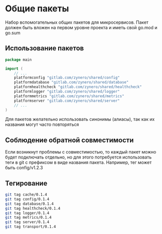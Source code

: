 # Общие пакеты
Набор вспомогательных общих пакетов для микросервисов.
Пакет должен быть вложен на первом уровне проекта и иметь свой go.mod и go.sum

## Использование пакетов
````go
package main

import (
	// ...
    platformconfig "gitlab.com/zynero/shared/config"
    platformdatabase "gitlab.com/zynero/shared/database"
    platformhealthcheck "gitlab.com/zynero/shared/healthcheck"
    platformlogger "gitlab.com/zynero/shared/logger"
    platformmetrics "gitlab.com/zynero/shared/metrics"
    platformserver "gitlab.com/zynero/shared/server"
	// ...
)
````

Для пакетов желательно использовать синонимы (алиасы), так как их названия могут часто повторяться

## Соблюдение обратной совместимости
Если возникнут проблемы с совместимостью, то каждый пакет можно будет подключать отдельно, но для этого потребуется использовать теги в git с префиксом в виде названия пакета.
Например, тег может быть config/v1.2.3

## Тегирование
````bash
git tag cache/0.1.4
git tag config/0.1.4
git tag database/0.1.4
git tag healthcheck/0.1.4
git tag logger/0.1.4
git tag metrics/0.1.4
git tag server/0.1.4
git tag transport/0.1.4
````